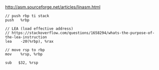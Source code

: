 http://asm.sourceforge.net/articles/linasm.html

```
// push rbp ti stack
push   %rbp 
```

```
// LEA (load effective address)
// https://stackoverflow.com/questions/1658294/whats-the-purpose-of-the-lea-instruction
lea    -20(%rbp), %rax 
```

```
// move rsp to rbp
mov    %rsp, %rbp 
```

```
sub   $32, %rsp
```
